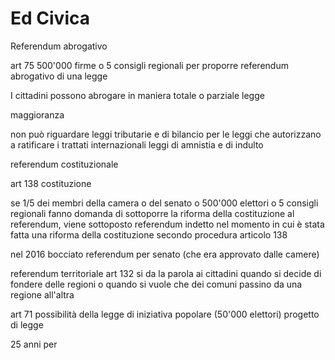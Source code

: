 # Ed Civica

Referendum abrogativo

art 75
500'000 firme o 5 consigli regionali per proporre referendum abrogativo di una legge

I cittadini possono abrogare in maniera totale o parziale legge

maggioranza

non può riguardare leggi tributarie e di bilancio
per le leggi che autorizzano a ratificare i trattati internazionali
leggi di amnistia e di indulto


referendum costituzionale

art 138 costituzione


se 1/5 dei membri della camera  o del senato o 500'000 elettori o 5 consigli regionali fanno domanda di sottoporre la riforma della costituzione al referendum, viene sottoposto 
referendum indetto nel momento in cui è stata fatta una riforma della costituzione secondo procedura articolo 138

nel 2016 bocciato referendum per senato (che era approvato dalle camere)


referendum territoriale art 132
si da la parola ai cittadini quando si decide di fondere delle regioni o quando si vuole che dei comuni passino da una regione all'altra


art 71 possibilità della legge di iniziativa popolare (50'000 elettori)
progetto di legge


25 anni per 
<!--stackedit_data:
eyJoaXN0b3J5IjpbMTI0OTU3NDM5MV19
-->